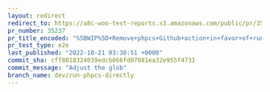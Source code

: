 ```yaml
---
layout: redirect
redirect_to: https://a8c-woo-test-reports.s3.amazonaws.com/public/pr/35237/e2e/index.html
pr_number: 35237
pr_title_encoded: "%5BWIP%5D+Remove+phpcs+Github+action+in+favor+of+running+phpcs+directly"
pr_test_type: e2e
last_published: "2022-10-21 03:38:51 +0000"
commit_sha: cff8018324039edcb866fd07081ea32e955f4731
commit_message: "Adjust the glob"
branch_name: dev/run-phpcs-directly
---
```

